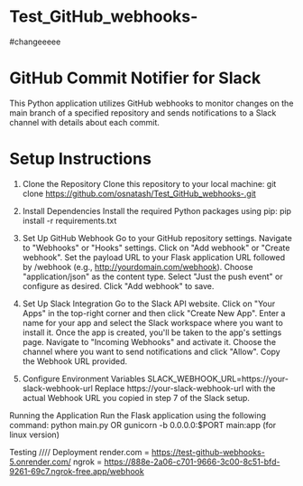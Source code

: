 # Test_GitHub_webhooks-
#changeeeee
# GitHub Commit Notifier for Slack
This Python application utilizes GitHub webhooks to monitor changes on the main branch of a specified repository and sends notifications to a Slack channel with details about each commit.

# Setup Instructions
1. Clone the Repository
Clone this repository to your local machine:
git clone https://github.com/osnatash/Test_GitHub_webhooks-.git

2. Install Dependencies
Install the required Python packages using pip:
pip install -r requirements.txt

3. Set Up GitHub Webhook
Go to your GitHub repository settings.
Navigate to "Webhooks" or "Hooks" settings.
Click on "Add webhook" or "Create webhook".
Set the payload URL to your Flask application URL followed by /webhook (e.g., http://yourdomain.com/webhook).
Choose "application/json" as the content type.
Select "Just the push event" or configure as desired.
Click "Add webhook" to save.

4. Set Up Slack Integration
Go to the Slack API website.
Click on "Your Apps" in the top-right corner and then click "Create New App".
Enter a name for your app and select the Slack workspace where you want to install it.
Once the app is created, you'll be taken to the app's settings page.
Navigate to "Incoming Webhooks" and activate it.
Choose the channel where you want to send notifications and click "Allow".
Copy the Webhook URL provided.

5. Configure Environment Variables
SLACK_WEBHOOK_URL=https://your-slack-webhook-url
Replace https://your-slack-webhook-url with the actual Webhook URL you copied in step 7 of the Slack setup.

Running the Application
Run the Flask application using the following command:
python main.py
OR
gunicorn -b 0.0.0.0:$PORT main:app
(for linux version)

Testing
////
Deployment
render.com = https://test-github-webhooks-5.onrender.com/
ngrok = https://888e-2a06-c701-9666-3c00-8c51-bfd-9261-69c7.ngrok-free.app/webhook
